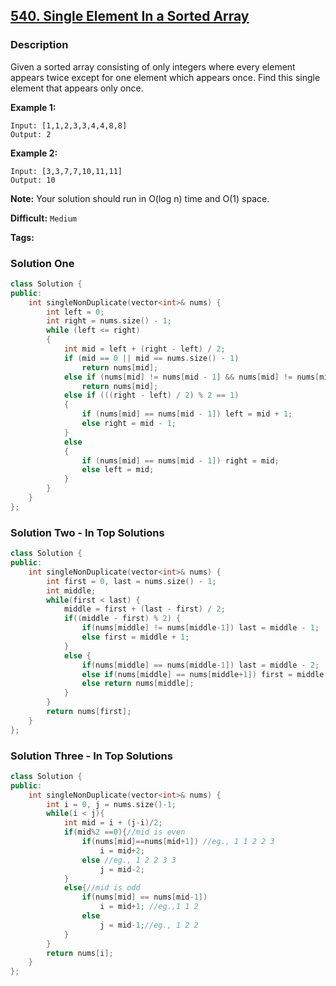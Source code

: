 ## [540. Single Element In a Sorted Array](https://leetcode.com/problems/single-element-in-a-sorted-array/description/)

### Description

Given a sorted array consisting of only integers where every element appears twice except for one element which appears once. Find this single element that appears only once.

**Example 1:**

```
Input: [1,1,2,3,3,4,4,8,8]
Output: 2

```

**Example 2:**

```
Input: [3,3,7,7,10,11,11]
Output: 10

```

**Note:** Your solution should run in O(log n) time and O(1) space.



**Difficult:** `Medium`

**Tags:**



### Solution One

```c++
class Solution {
public:
    int singleNonDuplicate(vector<int>& nums) {
        int left = 0;
        int right = nums.size() - 1;
        while (left <= right)
        {
            int mid = left + (right - left) / 2;
            if (mid == 0 || mid == nums.size() - 1)
                return nums[mid];
            else if (nums[mid] != nums[mid - 1] && nums[mid] != nums[mid + 1])
                return nums[mid];
            else if (((right - left) / 2) % 2 == 1)
            {
                if (nums[mid] == nums[mid - 1]) left = mid + 1;
                else right = mid - 1;
            }
            else
            {
                if (nums[mid] == nums[mid - 1]) right = mid;
                else left = mid;
            }
        }
    }
};
```



### Solution Two - In Top Solutions

```c++
class Solution {
public:
    int singleNonDuplicate(vector<int>& nums) {
        int first = 0, last = nums.size() - 1;
        int middle;
        while(first < last) {
            middle = first + (last - first) / 2;
            if((middle - first) % 2) {
                if(nums[middle] != nums[middle-1]) last = middle - 1;
                else first = middle + 1;
            }
            else {
                if(nums[middle] == nums[middle-1]) last = middle - 2;
                else if(nums[middle] == nums[middle+1]) first = middle + 2;
                else return nums[middle];
            }
        }
        return nums[first];
    }
};
```



### Solution Three - In Top Solutions

```c++
class Solution {
public:
    int singleNonDuplicate(vector<int>& nums) {
        int i = 0, j = nums.size()-1;
        while(i < j){
            int mid = i + (j-i)/2;
            if(mid%2 ==0){//mid is even
                if(nums[mid]==nums[mid+1]) //eg., 1 1 2 2 3
                    i = mid+2;
                else //eg., 1 2 2 3 3
                    j = mid-2;
            }
            else{//mid is odd
                if(nums[mid] == nums[mid-1])
                    i = mid+1; //eg.,1 1 2
                else
                    j = mid-1;//eg., 1 2 2
            }                        
        }
        return nums[i];
    }
};
```



